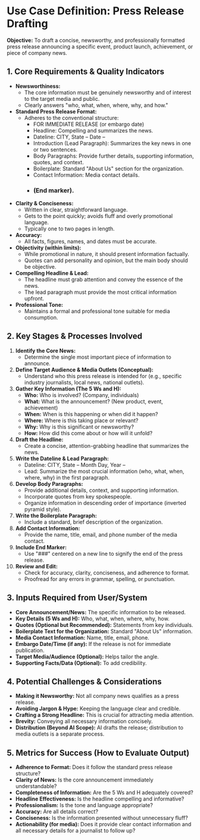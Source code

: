 # Use Case Definition: Press Release Drafting

**Objective:** To draft a concise, newsworthy, and professionally formatted press release announcing a specific event, product launch, achievement, or piece of company news.

## 1. Core Requirements & Quality Indicators

*   **Newsworthiness:**
    *   The core information must be genuinely newsworthy and of interest to the target media and public.
    *   Clearly answers "who, what, when, where, why, and how."
*   **Standard Press Release Format:**
    *   Adheres to the conventional structure:
        *   FOR IMMEDIATE RELEASE (or embargo date)
        *   Headline: Compelling and summarizes the news.
        *   Dateline: CITY, State – Date –
        *   Introduction (Lead Paragraph): Summarizes the key news in one or two sentences.
        *   Body Paragraphs: Provide further details, supporting information, quotes, and context.
        *   Boilerplate: Standard "About Us" section for the organization.
        *   Contact Information: Media contact details.
        *   ### (End marker).
*   **Clarity & Conciseness:**
    *   Written in clear, straightforward language.
    *   Gets to the point quickly; avoids fluff and overly promotional language.
    *   Typically one to two pages in length.
*   **Accuracy:**
    *   All facts, figures, names, and dates must be accurate.
*   **Objectivity (within limits):**
    *   While promotional in nature, it should present information factually.
    *   Quotes can add personality and opinion, but the main body should be objective.
*   **Compelling Headline & Lead:**
    *   The headline must grab attention and convey the essence of the news.
    *   The lead paragraph must provide the most critical information upfront.
*   **Professional Tone:**
    *   Maintains a formal and professional tone suitable for media consumption.

## 2. Key Stages & Processes Involved

1.  **Identify the Core News:**
    *   Determine the single most important piece of information to announce.
2.  **Define Target Audience & Media Outlets (Conceptual):**
    *   Understand who this press release is intended for (e.g., specific industry journalists, local news, national outlets).
3.  **Gather Key Information (The 5 Ws and H):**
    *   **Who:** Who is involved? (Company, individuals)
    *   **What:** What is the announcement? (New product, event, achievement)
    *   **When:** When is this happening or when did it happen?
    *   **Where:** Where is this taking place or relevant?
    *   **Why:** Why is this significant or newsworthy?
    *   **How:** How did this come about or how will it unfold?
4.  **Draft the Headline:**
    *   Create a concise, attention-grabbing headline that summarizes the news.
5.  **Write the Dateline & Lead Paragraph:**
    *   Dateline: CITY, State – Month Day, Year –
    *   Lead: Summarize the most crucial information (who, what, when, where, why) in the first paragraph.
6.  **Develop Body Paragraphs:**
    *   Provide additional details, context, and supporting information.
    *   Incorporate quotes from key spokespeople.
    *   Organize information in descending order of importance (inverted pyramid style).
7.  **Write the Boilerplate Paragraph:**
    *   Include a standard, brief description of the organization.
8.  **Add Contact Information:**
    *   Provide the name, title, email, and phone number of the media contact.
9.  **Include End Marker:**
    *   Use "###" centered on a new line to signify the end of the press release.
10. **Review and Edit:**
    *   Check for accuracy, clarity, conciseness, and adherence to format.
    *   Proofread for any errors in grammar, spelling, or punctuation.

## 3. Inputs Required from User/System

*   **Core Announcement/News:** The specific information to be released.
*   **Key Details (5 Ws and H):** Who, what, when, where, why, how.
*   **Quotes (Optional but Recommended):** Statements from key individuals.
*   **Boilerplate Text for the Organization:** Standard "About Us" information.
*   **Media Contact Information:** Name, title, email, phone.
*   **Embargo Date/Time (if any):** If the release is not for immediate publication.
*   **Target Media/Audience (Optional):** Helps tailor the angle.
*   **Supporting Facts/Data (Optional):** To add credibility.

## 4. Potential Challenges & Considerations

*   **Making it Newsworthy:** Not all company news qualifies as a press release.
*   **Avoiding Jargon & Hype:** Keeping the language clear and credible.
*   **Crafting a Strong Headline:** This is crucial for attracting media attention.
*   **Brevity:** Conveying all necessary information concisely.
*   **Distribution (Beyond AI Scope):** AI drafts the release; distribution to media outlets is a separate process.

## 5. Metrics for Success (How to Evaluate Output)

*   **Adherence to Format:** Does it follow the standard press release structure?
*   **Clarity of News:** Is the core announcement immediately understandable?
*   **Completeness of Information:** Are the 5 Ws and H adequately covered?
*   **Headline Effectiveness:** Is the headline compelling and informative?
*   **Professionalism:** Is the tone and language appropriate?
*   **Accuracy:** Are all details correct?
*   **Conciseness:** Is the information presented without unnecessary fluff?
*   **Actionability (for media):** Does it provide clear contact information and all necessary details for a journalist to follow up?
